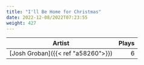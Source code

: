 ```yaml
---
title: "I'll Be Home for Christmas"
date: 2022-12-08/2022T07:23:55
weight: 427
---
```




 Artist | Plays 
----- | -----:
[Josh Groban]({{< ref "a58260">}}) | 6
